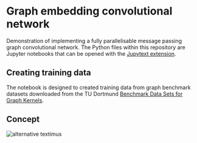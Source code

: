 # Graph embedding convolutional network

Demonstration of implementing a fully parallelisable message passing graph convolutional network.
The Python files within this repository are Jupyter notebooks that can be opened with the [Jupytext extension](https://github.com/mwouts/jupytext).

## Creating training data

The notebook is designed to created training data from graph benchmark datasets downloaded from the TU Dortmund [Benchmark Data Sets for Graph Kernels](https://ls11-www.cs.tu-dortmund.de/staff/morris/graphkerneldatasets).

## Concept

![alternative textimus](./GECN.png?raw=true "Single GECN node update")
